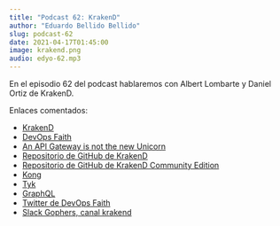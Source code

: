 ```yaml
---
title: "Podcast 62: KrakenD"
author: "Eduardo Bellido Bellido"
slug: podcast-62
date: 2021-04-17T01:45:00
image: krakend.png
audio: edyo-62.mp3
---
```


En el episodio 62 del podcast hablaremos con Albert Lombarte y Daniel Ortiz de KrakenD.

<!--more-->

Enlaces comentados:

- [KrakenD](https://www.krakend.io/)
- [DevOps Faith](https://devops.faith/)
- [An API Gateway is not the new Unicorn](https://www.krakend.io/blog/what-is-an-api-gateway/)
- [Repositorio de GitHub de KrakenD](https://github.com/devopsfaith/krakend)
- [Repositorio de GitHub de KrakenD Community Edition](https://github.com/devopsfaith/krakend-ce)
- [Kong](https://konghq.com/)
- [Tyk](https://tyk.io/)
- [GraphQL](https://graphql.org/)
- [Twitter de DevOps Faith](https://twitter.com/devopsfaith)
- [Slack Gophers, canal krakend](https://invite.slack.golangbridge.org/)
